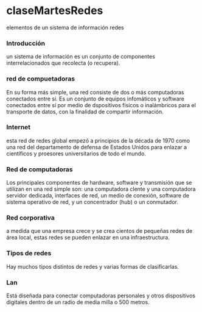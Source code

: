 # claseMartesRedes
elementos de un sistema de información redes

 ### Introducción
un sistema de información es un conjunto de componentes interrelacionados que recolecta (o recupera).

 ### red de compuetadoras 
En su forma más simple, una red consiste de dos o más computadoras conectados entre sí. Es un conjunto de equipos infomáticos y software conectados entre sí por medio de dspositivos físicos o inalámbricos para el transporte de datos, con la finalidad de compartir información.

 ### Internet
esta red de redes global empezó a principios de la década de 1970 como una red del departamento de defensa de Estados Unidos para enlazar a científicos y proesores universitarios de todo el mundo.

 ### Red de computadoras
 Los principales componentes de hardware, software y transmisión que se utilizan en una red simple son: una computadora clente y una computadora servidor dedicada, interfaces de red, un medio de conexión, software de sistema operativo de red, y un concentrador (hub) o un conmutador. 

 ### Red corporativa 
 a medida que una empresa crece y se crea cientos de pequeñas redes de área local, estas redes se pueden enlazar en una infraestructura. 

 ### Tipos de redes 
 Hay muchos tipos distintos de redes y varias formas de clasificarlas.

 ### Lan 
 Está diseñada para conectar computadoras personales y otros dispositivos digitales dentro de un radio de media milla o 500 metros. 


